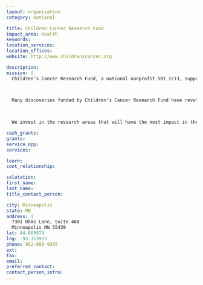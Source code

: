 ```yaml
---
layout: organization
category: national

title: Children Cancer Research Fund
impact_area: Health
keywords: 
location_services: 
location_offices: 
website: http://www.childrenscancer.org

description: 
mission: |
  Children’s Cancer Research Fund, a national nonprofit 501 (c)3, supports the pioneering efforts at the University of Minnesota in research related to the prevention, diagnosis, treatment, and cure of childhood cancers.

  

  Many discoveries funded by Children’s Cancer Research Fund have revolutionized the way childhood cancer is treated worldwide and helped to support quality-of-life programs for pediatric cancer patients and their families.

  

  We invest in the research areas that will have the most impact in the pursuit of better cures and treatments for children with cancer. Here are just a few of the ways we are making strides:

cash_grants: 
grants: 
service_opp: 
services: 

learn: 
cont_relationship: 

salutation: 
first_name: 
last_name: 
title_contact_person: 

city: Minneapolis
state: MN
address: |
  7301 Ohms Lane, Suite 460  
  Minneapolis MN 55439
lat: 44.869973
lng: -93.353933
phone: 952-893-9355
ext: 
fax: 
email: 
preferred_contact: 
contact_person_intro: 
---
```


